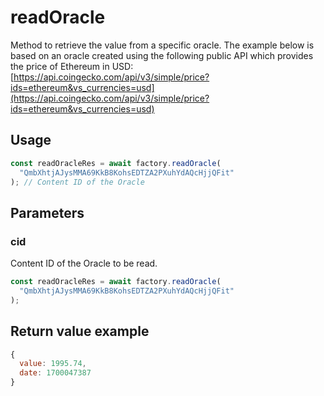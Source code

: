 # readOracle

Method to retrieve the value from a specific oracle.
The example below is based on an oracle created using the following public API which provides
the price of Ethereum in USD:
[https://api.coingecko.com/api/v3/simple/price?ids=ethereum&vs_currencies=usd](https://api.coingecko.com/api/v3/simple/price?ids=ethereum&vs_currencies=usd)

## Usage

```js
const readOracleRes = await factory.readOracle(
  "QmbXhtjAJysMMA69KkB8KohsEDTZA2PXuhYdAQcHjjQFit"
); // Content ID of the Oracle
```

## Parameters

### cid

Content ID of the Oracle to be read.

```js
const readOracleRes = await factory.readOracle(
  "QmbXhtjAJysMMA69KkB8KohsEDTZA2PXuhYdAQcHjjQFit"
);
```

## Return value example

```js
{
  value: 1995.74,
  date: 1700047387
}
```
